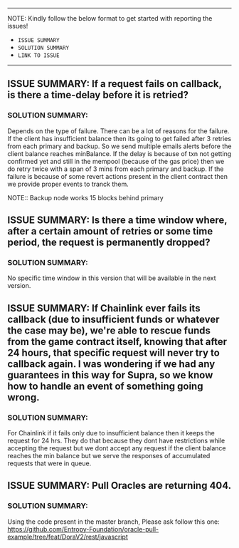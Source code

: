 --------------------------------------
NOTE: Kindly follow the below format to get started with reporting the issues!
- `ISSUE SUMMARY`
- `SOLUTION SUMMARY`
- `LINK TO ISSUE`
--------------------------------------

## ISSUE SUMMARY: If a request fails on callback, is there a time-delay before it is retried?

### SOLUTION SUMMARY:
Depends on the type of failure. There can be a lot of reasons for the failure.
If the client has insufficient balance then its going to get failed after 3 retries from each primary and backup. So we send multiple emails alerts before the client balance reaches minBalance. 
If the delay is because of txn not getting confirmed yet and still in the mempool (because of the gas price) then we do retry twice with a span of 3 mins  from each primary and backup.
If the failure is because of some revert actions present in the client contract then we provide proper events to tranck them.

NOTE:: Backup node works 15 blocks behind primary


## ISSUE SUMMARY: Is there a time window where, after a certain amount of retries or some time period, the request is permanently dropped? 

### SOLUTION SUMMARY:
No specific time window in this version that will be available in the next version.

## ISSUE SUMMARY: If Chainlink ever fails its callback (due to insufficient funds or whatever the case may be), we're able to rescue funds from the game contract itself, knowing that after 24 hours, that specific request will never try to callback again. I was wondering if we had any guarantees in this way for Supra, so we know how to handle an event of something going wrong.

### SOLUTION SUMMARY:
For Chainlink if it fails only due to insufficient balance then it keeps the request for 24 hrs. They do that because they dont have restrictions while accepting the request but we dont accept any request if the client balance reaches the min balance but we serve the responses of accumulated requests that were in queue.

## ISSUE SUMMARY: Pull Oracles are returning 404.

### SOLUTION SUMMARY:
Using the code present in the master branch, Please ask follow this one: https://github.com/Entropy-Foundation/oracle-pull-example/tree/feat/DoraV2/rest/javascript
